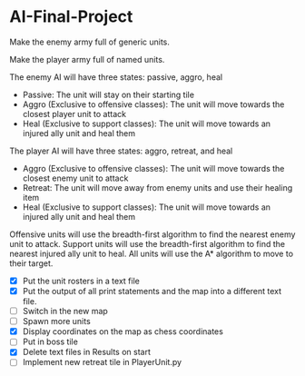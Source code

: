 # AI-Final-Project

Make the enemy army full of generic units.

Make the player army full of named units.

The enemy AI will have three states: passive, aggro, heal
- Passive: The unit will stay on their starting tile
- Aggro (Exclusive to offensive classes): The unit will move towards the closest player unit to attack
- Heal (Exclusive to support classes): The unit will move towards an injured ally unit and heal them  

The player AI will have three states: aggro, retreat, and heal
- Aggro (Exclusive to offensive classes): The unit will move towards the closest enemy unit to attack
- Retreat: The unit will move away from enemy units and use their healing item
- Heal (Exclusive to support classes): The unit will move towards an injured ally unit and heal them

Offensive units will use the breadth-first algorithm to find the nearest enemy unit to attack.
Support units will use the breadth-first algorithm to find the nearest injured ally unit to heal.
All units will use the A* algorithm to move to their target.

- [x] Put the unit rosters in a text file
- [x] Put the output of all print statements and the map into a different text file.
- [ ] Switch in the new map
- [ ] Spawn more units
- [x] Display coordinates on the map as chess coordinates
- [ ] Put in boss tile
- [x] Delete text files in Results on start
- [ ] Implement new retreat tile in PlayerUnit.py